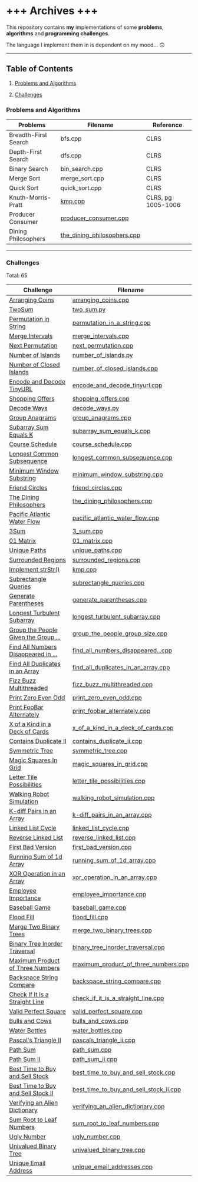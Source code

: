 # +++ Archives +++
This repository contains **my** implementations of some **problems**, **algorithms** and **programming challenges**. 

The language I implement them in is dependent on my mood... 🙃

---
## Table of Contents 
1. [Problems and Algorithms](#Problems-and-Algorithms)

2. [Challenges](#Challenges)

### Problems and Algorithms
| Problems | Filename | Reference |
--- | --- | ---
Breadth-First Search | bfs.cpp | CLRS | 
Depth-First Search | dfs.cpp | CLRS | 
Binary Search | bin_search.cpp | CLRS | 
Merge Sort | merge_sort.cpp | CLRS | 
Quick Sort | quick_sort.cpp | CLRS | 
Knuth-Morris-Pratt | [kmp.cpp](kmp.cpp) | CLRS, pg 1005-1006 |
Producer Consumer | [producer_consumer.cpp](producer_consumer.cpp) |  |
Dining Philosophers | [the_dining_philosophers.cpp](the_dining_philosophers.cpp) |  |

---
### Challenges

Total: 65

| Challenge | Filename |
--- | --- 
[Arranging Coins](https://leetcode.com/problems/arranging-coins) |  [arranging_coins.cpp](arranging_coins.cpp) |
[TwoSum](https://leetcode.com/problems/two-sum) |  [two_sum.py](two_sum.py) |
[Permutation in String](https://leetcode.com/problems/permutation-in-string) |  [permutation_in_a_string.cpp](permutation_in_a_string.cpp) | 
[Merge Intervals](https://leetcode.com/problems/merge-intervals) |  [merge_intervals.cpp](merge_intervals.cpp) |
[Next Permutation](https://leetcode.com/problems/next-permutation) |  [next_permutation.cpp](next_permutation.cpp) |
[Number of Islands](https://leetcode.com/problems/number-of-islands) |  [number_of_islands.py](number_of_islands.py) |
[Number of Closed Islands](https://leetcode.com/problems/number-of-closed-islands) |  [number_of_closed_islands.cpp](number_of_closed_islands.cpp) |
[Encode and Decode TinyURL](https://leetcode.com/problems/encode-and-decode-tinyurl) |  [encode_and_decode_tinyurl.cpp](encode_and_decode_tinyurl.cpp) | 
[Shopping Offers](https://leetcode.com/problems/shopping-offers) |  [shopping_offers.cpp](shopping_offers.cpp) |
[Decode Ways](https://leetcode.com/problems/decode-ways) |  [decode_ways.py](decode_ways.py) | 
[Group Anagrams](https://leetcode.com/problems/group-anagrams) |  [group_anagrams.cpp](group_anagrams.cpp) | 
[Subarray Sum Equals K](https://leetcode.com/problems/subarray-sum-equals-k) |  [subarray_sum_equals_k.cpp](subarray_sum_equals_k.cpp) | 
[Course Schedule](https://leetcode.com/problems/course-schedule) |  [course_schedule.cpp](course_schedule.cpp) | 
[Longest Common Subsequence](https://leetcode.com/problems/longest-common-subsequence) |  [longest_common_subsequence.cpp](longest_common_subsequence.cpp) | 
[Minimum Window Substring](https://leetcode.com/problems/minimum-window-substring) |  [minimum_window_substring.cpp](minimum_window_substring.cpp) | 
[Friend Circles](https://leetcode.com/problems/friend-circles) |  [friend_circles.cpp](friend_circles.cpp) | 
[The Dining Philosophers](https://leetcode.com/problems/the-dining-philosophers) |  [the_dining_philosophers.cpp](the_dining_philosophers.cpp) | 
[Pacific Atlantic Water Flow](https://leetcode.com/problems/pacific-atlantic-water-flow) |  [pacific_atlantic_water_flow.cpp](pacific_atlantic_water_flow.cpp) | 
[3Sum](https://leetcode.com/problems/3sum) |  [3_sum.cpp](3_sum.cpp) | 
[01 Matrix](https://leetcode.com/problems/01-matrix) |  [01_matrix.cpp](01_matrix.cpp) | 
[Unique Paths](https://leetcode.com/problems/unique-paths) |  [unique_paths.cpp](unique_paths.cpp) | 
[Surrounded Regions](https://leetcode.com/problems/surrounded-regions) |  [surrounded_regions.cpp](surrounded_regions.cpp) | 
[Implement strStr()](https://leetcode.com/problems/implement-strstr) |  [kmp.cpp](kmp.cpp) | 
[Subrectangle Queries](https://leetcode.com/problems/subrectangle-queries) |  [subrectangle_queries.cpp](subrectangle_queries.cpp) | 
[Generate Parentheses](https://leetcode.com/problems/generate-parentheses) |  [generate_parentheses.cpp](generate_parentheses.cpp) | 
[Longest Turbulent Subarray](https://leetcode.com/problems/longest-turbulent-subarray) |  [longest_turbulent_subarray.cpp](longest_turbulent_subarray.cpp) | 
[Group the People Given the Group ...](https://leetcode.com/problems/group-the-people-given-the-group-size-they-belong-to) |  [group_the_people_group_size.cpp](group_the_people_group_size.cpp) | 
[Find All Numbers Disappeared in ...](https://leetcode.com/problems/find-all-numbers-disappeared-in-an-array) |  [find_all_numbers_disappeared...cpp](find_all_numbers_disappeared_in_an_array.cpp) | 
[Find All Duplicates in an Array](https://leetcode.com/problems/find-all-duplicates-in-an-array) |  [find_all_duplicates_in_an_array.cpp](find_all_duplicates_in_an_array.cpp) | 
[Fizz Buzz Multithreaded](https://leetcode.com/problems/fizz-buzz-multithreaded) |  [fizz_buzz_multithreaded.cpp](fizz_buzz_multithreaded.cpp) | 
[Print Zero Even Odd](https://leetcode.com/problems/print-zero-even-odd) |  [print_zero_even_odd.cpp](print_zero_even_odd.cpp) | 
[Print FooBar Alternately](https://leetcode.com/problems/print-foobar-alternately) |  [print_foobar_alternately.cpp](print_foobar_alternately.cpp) | 
[X of a Kind in a Deck of Cards](https://leetcode.com/problems/x-of-a-kind-in-a-deck-of-cards) |  [x_of_a_kind_in_a_deck_of_cards.cpp](x_of_a_kind_in_a_deck_of_cards.cpp) | 
[Contains Duplicate II](https://leetcode.com/problems/contains-duplicate-ii)|  [contains_duplicate_ii.cpp](contains_duplicate_ii.cpp) | 
[Symmetric Tree](https://leetcode.com/problems/symmetric-tree)|  [symmetric_tree.cpp](symmetric_tree.cpp) | 
[Magic Squares In Grid](https://leetcode.com/problems/magic-squares-in-grid) |  [magic_squares_in_grid.cpp](magic_squares_in_grid.cpp) | 
[Letter Tile Possibilities](https://leetcode.com/problems/letter-tile-possibilities) |  [letter_tile_possibilities.cpp](letter_tile_possibilities.cpp) | 
[Walking Robot Simulation](https://leetcode.com/problems/walking-robot-simulation) |  [walking_robot_simulation.cpp](walking_robot_simulation.cpp) | 
[K-diff Pairs in an Array](https://leetcode.com/problems/k-diff-pairs-in-an-array) |  [k-diff_pairs_in_an_array.cpp](k-diff_pairs_in_an_array.cpp) | 
[Linked List Cycle](https://leetcode.com/problems/linked-list-cycle) |  [linked_list_cycle.cpp](linked_list_cycle.cpp) | 
[Reverse Linked List](https://leetcode.com/problems/reverse-linked-list) |  [reverse_linked_list.cpp](reverse_linked_list.cpp) | 
[First Bad Version](https://leetcode.com/problems/first-bad-version) |  [first_bad_version.cpp](first_bad_version.cpp) | 
[Running Sum of 1d Array](https://leetcode.com/problems/running-sum-of-1d-array) |  [running_sum_of_1d_array.cpp](running_sum_of_1d_array.cpp) | 
[XOR Operation in an Array](https://leetcode.com/problems/xor-operation-in-an-array) |  [xor_operation_in_an_array.cpp](xor_operation_in_an_array.cpp) | 
[Employee Importance](https://leetcode.com/problems/employee-importance) |  [employee_importance.cpp](employee_importance.cpp) | 
[Baseball Game](https://leetcode.com/problems/baseball-game) |  [baseball_game.cpp](baseball_game.cpp) | 
[Flood Fill](https://leetcode.com/problems/flood-fill) |  [flood_fill.cpp](flood_fill.cpp) | 
[Merge Two Binary Trees](https://leetcode.com/problems/merge-two-binary-trees) |  [merge_two_binary_trees.cpp](merge_two_binary_trees.cpp) | 
[Binary Tree Inorder Traversal](https://leetcode.com/problems/binary-tree-inorder-traversal) |  [binary_tree_inorder_traversal.cpp](binary_tree_inorder_traversal.cpp) | 
[Maximum Product of Three Numbers](https://leetcode.com/problems/maximum-product-of-three-numbers) |  [maximum_product_of_three_numbers.cpp](maximum_product_of_three_numbers.cpp) | 
[Backspace String Compare](https://leetcode.com/problems/backspace-string-compare) |  [backspace_string_compare.cpp](backspace_string_compare.cpp) | 
[Check If It Is a Straight Line](https://leetcode.com/problems/check-if-it-is-a-straight-line) |  [check_if_it_is_a_straight_line.cpp](check_if_it_is_a_straight_line.cpp) | 
[Valid Perfect Square](https://leetcode.com/problems/valid-perfect-square) |  [valid_perfect_square.cpp](valid_perfect_square.cpp) | 
[Bulls and Cows](https://leetcode.com/problems/bulls-and-cows) |  [bulls_and_cows.cpp](bulls_and_cows.cpp) | 
[Water Bottles](https://leetcode.com/problems/water-bottles) |  [water_bottles.cpp](water_bottles.cpp) | 
[Pascal's Triangle II](https://leetcode.com/problems/pascals-triangle-ii) |  [pascals_triangle_ii.cpp](pascals_triangle_ii.cpp) | 
[Path Sum](https://leetcode.com/problems/path-sum) |  [path_sum.cpp](path_sum.cpp) | 
[Path Sum II](https://leetcode.com/problems/path-sum-ii) |  [path_sum_ii.cpp](path_sum_ii.cpp) | 
[Best Time to Buy and Sell Stock](https://leetcode.com/problems/best-time-to-buy-and-sell-stock)|  [best_time_to_buy_and_sell_stock.cpp](best_time_to_buy_and_sell_stock.cpp) |
[Best Time to Buy and Sell Stock II](https://leetcode.com/problems/best-time-to-buy-and-sell-stock-ii)|  [best_time_to_buy_and_sell_stock_ii.cpp](best_time_to_buy_and_sell_stock_ii.cpp) | 
[Verifying an Alien Dictionary](https://leetcode.com/problems/verifying-an-alien-dictionary)|  [verifying_an_alien_dictionary.cpp](verifying_an_alien_dictionary.cpp) | 
[Sum Root to Leaf Numbers](https://leetcode.com/problems/sum-root-to-leaf-numbers)|  [sum_root_to_leaf_numbers.cpp](sum_root_to_leaf_numbers.cpp) | 
[Ugly Number](https://leetcode.com/problems/ugly-number)|  [ugly_number.cpp](ugly_number.cpp) | 
[Univalued Binary Tree](https://leetcode.com/problems/univalued-binary-tree)|  [univalued_binary_tree.cpp](univalued_binary_tree.cpp) | 
[Unique Email Address](https://leetcode.com/problems/unique-email-addresses)|  [unique_email_addresses.cpp](unique_email_addresses.cpp) | 
